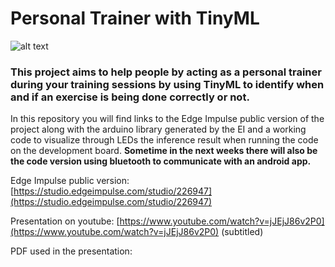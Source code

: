 # Personal Trainer with TinyML

![alt text](https://github.com/ricardomdcj/Personal-Trainer-with-TinyML/blob/main/Images/3D%20Casing.png)

### This project aims to help people by acting as a personal trainer during your training sessions by using TinyML to identify when and if an exercise is being done correctly or not.

In this repository you will find links to the Edge Impulse public version of the project along with the arduino library generated by the EI and a working code to visualize through LEDs the inference result when running the code on the development board. **Sometime in the next weeks there will also be the code version using bluetooth to communicate with an android app.**

Edge Impulse public version: [https://studio.edgeimpulse.com/studio/226947](https://studio.edgeimpulse.com/studio/226947)

Presentation on youtube: [https://www.youtube.com/watch?v=jJEjJ86v2P0](https://www.youtube.com/watch?v=jJEjJ86v2P0) (subtitled)

PDF used in the presentation: 


